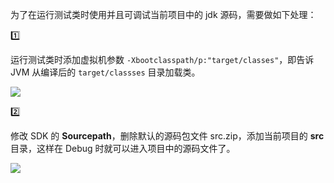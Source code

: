为了在运行测试类时使用并且可调试当前项目中的 jdk 源码，需要做如下处理：


1️⃣

运行测试类时添加虚拟机参数 `-Xbootclasspath/p:"target/classes"`，即告诉 JVM 从编译后的 `target/classses` 目录加载类。

![](https://tva1.sinaimg.cn/large/007S8ZIlgy1ghi747yjnmj315b0u078s.jpg)


2️⃣

修改 SDK 的 **Sourcepath**，删除默认的源码包文件 src.zip，添加当前项目的 **src** 目录，这样在 Debug 时就可以进入项目中的源码文件了。

![](https://tva1.sinaimg.cn/large/007S8ZIlgy1ghi787nce5j310p0u0jul.jpg)




